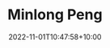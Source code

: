 ---
title: Minlong Peng
date: 2022-11-01T10:47:58+10:00
image: "assets/img/team/guy-1-circ.png"
jobtitle: "Research Scientist"
jobplace: "Cognitive Computing Lab, Baidu Research"
collaboration: External Researcher
linkedinurl: "https://www.linkedin.com/"
siteurl: "https://v-mipeng.github.io/"
weight: 10
---